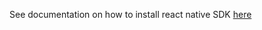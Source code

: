 See documentation on how to install react native SDK [here](https://docs.omi.me/docs/developer/sdk/ReactNative)